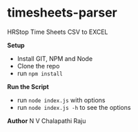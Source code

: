 # timesheets-parser
HRStop Time Sheets CSV to EXCEL 

**Setup**
* Install GIT, NPM and Node
* Clone the repo
* run `npm install`

**Run the Script**
* run `node index.js` with options
* run `node index.js -h` to see the options






<b>Author</b>
N V Chalapathi Raju
